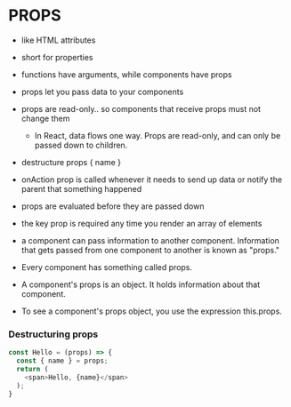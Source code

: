# PROPS

- like HTML attributes
- short for properties
- functions have arguments, while components have props
- props let you pass data to your components
- props are read-only.. so components that receive props must not change them
  - In React, data flows one way. Props are read-only, and can only be passed down to children.
- destructure props { name }
- onAction prop is called whenever it needs to send up data or notify the parent that something happened
- props are evaluated before they are passed down



- the key prop is required any time you render an array of elements 
- a component can pass information to another component. Information that gets passed from one component to another is known as "props."
- Every component has something called props.
- A component's props is an object. It holds information about that component.
- To see a component's props object, you use the expression this.props. 



### Destructuring props

```js
const Hello = (props) => { 
  const { name } = props; 
  return (
    <span>Hello, {name}</span> 
  );
}
```